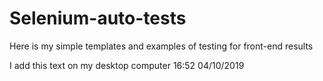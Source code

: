 # Selenium-auto-tests
Here is my simple templates and examples of testing for front-end results

I add this text on my desktop computer 16:52 04/10/2019
